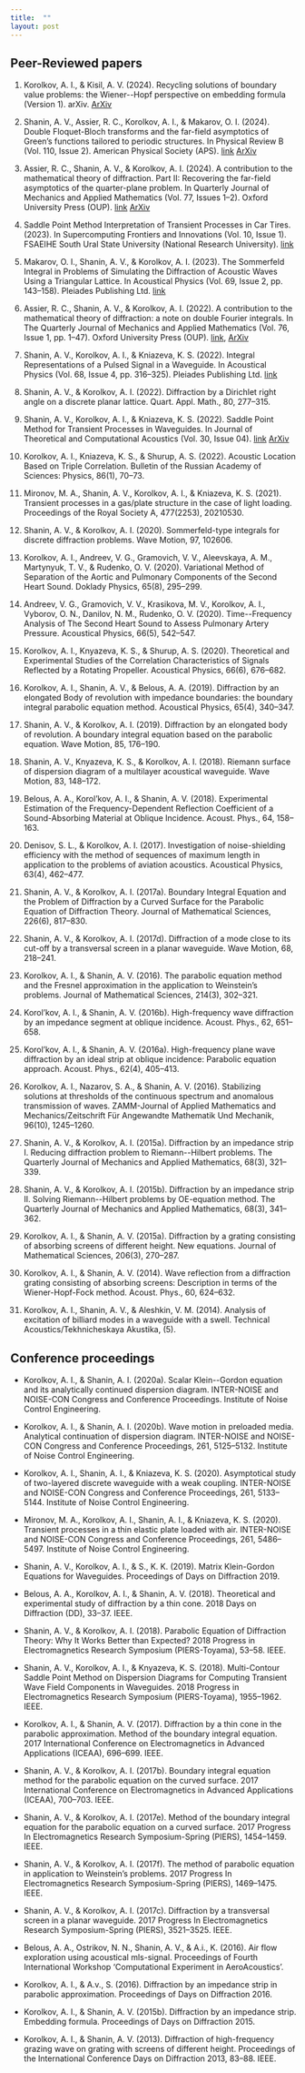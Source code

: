 ```yaml
---
title:  ""
layout: post
---
```


## Peer-Reviewed papers
1. Korolkov, A. I., & Kisil, A. V. (2024). Recycling solutions of boundary value problems: the Wiener--Hopf perspective on embedding formula (Version 1). arXiv. [ArXiv](https://doi.org/10.48550/ARXIV.2410.08684)

1. Shanin, A. V., Assier, R. C., Korolkov, A. I., & Makarov, O. I. (2024). Double Floquet-Bloch transforms and the far-field asymptotics of Green’s functions tailored to periodic structures. In Physical Review B (Vol. 110, Issue 2). American Physical Society (APS). [link](https://doi.org/10.1103/physrevb.110.024310) [ArXiv](https://arxiv.org/pdf/2402.08076)

1. Assier, R. C., Shanin, A. V., & Korolkov, A. I. (2024). A contribution to the mathematical theory of diffraction. Part II: Recovering the far-field asymptotics of the quarter-plane problem. In Quarterly Journal of Mechanics and Applied Mathematics (Vol. 77, Issues 1–2). Oxford University Press (OUP). [link](https://doi.org/10.1093/qjmam/hbae005) [ArXiv](https://arxiv.org/pdf/2310.18031)

1. Saddle Point Method Interpretation of Transient Processes in Car Tires. (2023). In Supercomputing Frontiers and Innovations (Vol. 10, Issue 1). FSAEIHE South Ural State University (National Research University). [link](https://doi.org/10.14529/jsfi230103)

1. Makarov, O. I., Shanin, A. V., & Korolkov, A. I. (2023). The Sommerfeld Integral in Problems of Simulating the Diffraction of Acoustic Waves Using a Triangular Lattice. In Acoustical Physics (Vol. 69, Issue 2, pp. 143–158). Pleiades Publishing Ltd. [link](https://doi.org/10.1134/s1063771023600080) 

1. Assier, R. C., Shanin, A. V., & Korolkov, A. I. (2022). A contribution to the mathematical theory of diffraction: a note on double Fourier integrals. In The Quarterly Journal of Mechanics and Applied Mathematics (Vol. 76, Issue 1, pp. 1–47). Oxford University Press (OUP). [link](https://doi.org/10.1093/qjmam/hbac017), [ArXiv](https://arxiv.org/pdf/2204.02729)

1. Shanin, A. V., Korolkov, A. I., & Kniazeva, K. S. (2022). Integral Representations of a Pulsed Signal in a Waveguide. In Acoustical Physics (Vol. 68, Issue 4, pp. 316–325). Pleiades Publishing Ltd. [link](https://doi.org/10.1134/s1063771022040108)
  
1. Shanin, A. V., & Korolkov, A. I. (2022). Diffraction by a Dirichlet right angle on a discrete planar lattice. Quart. Appl. Math., 80, 277–315.

1. Shanin, A. V., Korolkov, A. I., & Kniazeva, K. S. (2022). Saddle Point Method for Transient Processes in Waveguides. In Journal of Theoretical and Computational Acoustics (Vol. 30, Issue 04). [link](https://doi.org/10.1142/S2591728521500183)  [ArXiv](https://arxiv.org/pdf/2103.06537)

1. Korolkov, A. I., Kniazeva, K. S., & Shurup, A. S. (2022). Acoustic Location Based on Triple Correlation. Bulletin of the Russian Academy of Sciences: Physics, 86(1), 70–73. 

1. Mironov, M. A., Shanin, A. V., Korolkov, A. I., & Kniazeva, K. S. (2021). Transient processes in a gas/plate structure in the case of light loading. Proceedings of the Royal Society A, 477(2253), 20210530.

1. Shanin, A. V., & Korolkov, A. I. (2020). Sommerfeld-type integrals for discrete diffraction problems. Wave Motion, 97, 102606.

1. Korolkov, A. I., Andreev, V. G., Gramovich, V. V., Aleevskaya, A. M., Martynyuk, T. V., & Rudenko, O. V. (2020). Variational Method of Separation of the Aortic and Pulmonary Components of the Second Heart Sound. Doklady Physics, 65(8), 295–299.

1. Andreev, V. G., Gramovich, V. V., Krasikova, M. V., Korolkov, A. I., Vyborov, O. N., Danilov, N. M., Rudenko, O. V. (2020). Time--Frequency Analysis of The Second Heart Sound to Assess Pulmonary Artery Pressure. Acoustical Physics, 66(5), 542–547.

1. Korolkov, A. I., Knyazeva, K. S., & Shurup, A. S. (2020). Theoretical and Experimental Studies of the Correlation Characteristics of Signals Reflected by a Rotating Propeller. Acoustical Physics, 66(6), 676–682.

1. Korolkov, A. I., Shanin, A. V., & Belous, A. A. (2019). Diffraction by an elongated Body of revolution with impedance boundaries: the boundary integral parabolic equation method. Acoustical Physics, 65(4), 340–347.

1. Shanin, A. V., & Korolkov, A. I. (2019). Diffraction by an elongated body of revolution. A boundary integral equation based on the parabolic equation. Wave Motion, 85, 176–190.

1. Shanin, A. V., Knyazeva, K. S., & Korolkov, A. I. (2018). Riemann surface of dispersion diagram of a multilayer acoustical waveguide. Wave Motion, 83, 148–172.

1. Belous, A. A., Korol’kov, A. I., & Shanin, A. V. (2018). Experimental Estimation of the Frequency-Dependent Reflection Coefficient of a Sound-Absorbing Material at Oblique Incidence. Acoust. Phys., 64, 158–163.

1. Denisov, S. L., & Korolkov, A. I. (2017). Investigation of noise-shielding efficiency with the method of sequences of maximum length in application to the problems of aviation acoustics. Acoustical Physics, 63(4), 462–477.

1. Shanin, A. V., & Korolkov, A. I. (2017a). Boundary Integral Equation and the Problem of Diffraction by a Curved Surface for the Parabolic Equation of Diffraction Theory. Journal of Mathematical Sciences, 226(6), 817–830.

1. Shanin, A. V., & Korolkov, A. I. (2017d). Diffraction of a mode close to its cut-off by a transversal screen in a planar waveguide. Wave Motion, 68, 218–241.

1. Korolkov, A. I., & Shanin, A. V. (2016). The parabolic equation method and the Fresnel approximation in the application to Weinstein’s problems. Journal of Mathematical Sciences, 214(3), 302–321.

1. Korol’kov, A. I., & Shanin, A. V. (2016b). High-frequency wave diffraction by an impedance segment at oblique incidence. Acoust. Phys., 62, 651–658.

1. Korol’kov, A. I., & Shanin, A. V. (2016a). High-frequency plane wave diffraction by an ideal strip at oblique incidence: Parabolic equation approach. Acoust. Phys., 62(4), 405–413.

1. Korolkov, A. I., Nazarov, S. A., & Shanin, A. V. (2016). Stabilizing solutions at thresholds of the continuous spectrum and anomalous transmission of waves. ZAMM-Journal of Applied Mathematics and Mechanics/Zeitschrift Für Angewandte Mathematik Und Mechanik, 96(10), 1245–1260.

1. Shanin, A. V., & Korolkov, A. I. (2015a). Diffraction by an impedance strip I. Reducing diffraction problem to Riemann--Hilbert problems. The Quarterly Journal of Mechanics and Applied Mathematics, 68(3), 321–339.

1. Shanin, A. V., & Korolkov, A. I. (2015b). Diffraction by an impedance strip II. Solving Riemann--Hilbert problems by OE-equation method. The Quarterly Journal of Mechanics and Applied Mathematics, 68(3), 341–362.

1. Korolkov, A. I., & Shanin, A. V. (2015a). Diffraction by a grating consisting of absorbing screens of different height. New equations. Journal of Mathematical Sciences, 206(3), 270–287.


1. Korolkov, A. I., & Shanin, A. V. (2014). Wave reflection from a diffraction grating consisting of absorbing screens: Description in terms of the Wiener-Hopf-Fock method. Acoust. Phys., 60, 624–632.

1. Korolkov, A. I., Shanin, A. V., & Aleshkin, V. M. (2014). Analysis of excitation of billiard modes in a waveguide with a swell. Technical Acoustics/Tekhnicheskaya Akustika, (5).



## Conference proceedings



* Korolkov, A. I., & Shanin, A. I. (2020a). Scalar Klein--Gordon equation and its analytically continued dispersion diagram. INTER-NOISE and NOISE-CON Congress and Conference Proceedings. Institute of Noise Control Engineering.

* Korolkov, A. I., & Shanin, A. I. (2020b). Wave motion in preloaded media. Analytical continuation of dispersion diagram. INTER-NOISE and NOISE-CON Congress and Conference Proceedings, 261, 5125–5132. Institute of Noise Control Engineering.

* Korolkov, A. I., Shanin, A. I., & Kniazeva, K. S. (2020). Asymptotical study of two-layered discrete waveguide with a weak coupling. INTER-NOISE and NOISE-CON Congress and Conference Proceedings, 261, 5133–5144. Institute of Noise Control Engineering.

* Mironov, M. A., Korolkov, A. I., Shanin, A. I., & Kniazeva, K. S. (2020). Transient processes in a thin elastic plate loaded with air. INTER-NOISE and NOISE-CON Congress and Conference Proceedings, 261, 5486–5497. Institute of Noise Control Engineering.

* Shanin, A. V., Korolkov, A. I., & S., K. K. (2019). Matrix Klein-Gordon Equations for Waveguides. Proceedings of Days on Diffraction 2019.


* Belous, A. A., Korolkov, A. I., & Shanin, A. V. (2018). Theoretical and experimental study of diffraction by a thin cone. 2018 Days on Diffraction (DD), 33–37. IEEE.

* Shanin, A. V., & Korolkov, A. I. (2018). Parabolic Equation of Diffraction Theory: Why It Works Better than Expected? 2018 Progress in Electromagnetics Research Symposium (PIERS-Toyama), 53–58. IEEE.

* Shanin, A. V., Korolkov, A. I., & Knyazeva, K. S. (2018). Multi-Contour Saddle Point Method on Dispersion Diagrams for Computing Transient Wave Field Components in Waveguides. 2018 Progress in Electromagnetics Research Symposium (PIERS-Toyama), 1955–1962. IEEE.

* Korolkov, A. I., & Shanin, A. V. (2017). Diffraction by a thin cone in the parabolic approximation. Method of the boundary integral equation. 2017 International Conference on Electromagnetics in Advanced Applications (ICEAA), 696–699. IEEE.

* Shanin, A. V., & Korolkov, A. I. (2017b). Boundary integral equation method for the parabolic equation on the curved surface. 2017 International Conference on Electromagnetics in Advanced Applications (ICEAA), 700–703. IEEE.

* Shanin, A. V., & Korolkov, A. I. (2017e). Method of the boundary integral equation for the parabolic equation on a curved surface. 2017 Progress In Electromagnetics Research Symposium-Spring (PIERS), 1454–1459. IEEE.

* Shanin, A. V., & Korolkov, A. I. (2017f). The method of parabolic equation in application to Weinstein’s problems. 2017 Progress In Electromagnetics Research Symposium-Spring (PIERS), 1469–1475. IEEE.

* Shanin, A. V., & Korolkov, A. I. (2017c). Diffraction by a transversal screen in a planar waveguide. 2017 Progress In Electromagnetics Research Symposium-Spring (PIERS), 3521–3525. IEEE.

 * Belous, A. A., Ostrikov, N. N., Shanin, A. V., & A.i., K. (2016). Air flow exploration using acoustical mls-signal. Proceedings of Fourth International Workshop ‘Computational Experiment in AeroAcoustics’.

* Korolkov, A. I., & A.v., S. (2016). Diffraction by an impedance strip in parabolic approximation. Proceedings of Days on Diffraction 2016.

* Korolkov, A. I., & Shanin, A. V. (2015b). Diffraction by an impedance strip. Embedding formula. Proceedings of Days on Diffraction 2015.

* Korolkov, A. I., & Shanin, A. V. (2013). Diffraction of high-frequency grazing wave on grating with screens of different height. Proceedings of the International Conference Days on Diffraction 2013, 83–88. IEEE.

